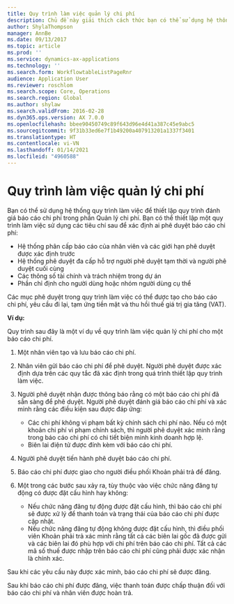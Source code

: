 ```yaml
---
title: Quy trình làm việc quản lý chi phí
description: Chủ đề này giải thích cách thức bạn có thể sử dụng hệ thống quy trình làm việc trong Microsoft Dynamics 365 Finance để thiết lập quy trình đánh giá báo cáo chi phí trong phần Quản lý chi phí.
author: ShylaThompson
manager: AnnBe
ms.date: 09/13/2017
ms.topic: article
ms.prod: ''
ms.service: dynamics-ax-applications
ms.technology: ''
ms.search.form: WorkflowtableListPageRnr
audience: Application User
ms.reviewer: roschlom
ms.search.scope: Core, Operations
ms.search.region: Global
ms.author: shylaw
ms.search.validFrom: 2016-02-28
ms.dyn365.ops.version: AX 7.0.0
ms.openlocfilehash: bbee90450749c89f643d96e4d41a387c45e9abc5
ms.sourcegitcommit: 9f31b33ed6e7f1b49200a407913201a1337f3401
ms.translationtype: HT
ms.contentlocale: vi-VN
ms.lasthandoff: 01/14/2021
ms.locfileid: "4960588"
---
```

# <a name="expense-management-workflow"></a>Quy trình làm việc quản lý chi phí

Bạn có thể sử dụng hệ thống quy trình làm việc để thiết lập quy trình đánh giá báo cáo chi phí trong phần Quản lý chi phí. Bạn có thể thiết lập một quy trình làm việc sử dụng các tiêu chí sau để xác định ai phê duyệt báo cáo chi phí:

- Hệ thống phân cấp báo cáo của nhân viên và các giới hạn phê duyệt được xác định trước
- Hệ thống phê duyệt đa cấp hỗ trợ người phê duyệt tạm thời và người phê duyệt cuối cùng
- Các thông số tài chính và trách nhiệm trong dự án
- Phần chỉ định cho người dùng hoặc nhóm người dùng cụ thể

Các mục phê duyệt trong quy trình làm việc có thể được tạo cho báo cáo chi phí, yêu cầu đi lại, tạm ứng tiền mặt và thu hồi thuế giá trị gia tăng (VAT).

**Ví dụ:**

Quy trình sau đây là một ví dụ về quy trình làm việc quản lý chi phí cho một báo cáo chi phí.

1. Một nhân viên tạo và lưu báo cáo chi phí.
2. Nhân viên gửi báo cáo chi phí để phê duyệt. Người phê duyệt được xác định dựa trên các quy tắc đã xác định trong quá trình thiết lập quy trình làm việc.
3. Người phê duyệt nhận được thông báo rằng có một báo cáo chi phí đã sẵn sàng để phê duyệt. Người phê duyệt đánh giá báo cáo chi phí và xác minh rằng các điều kiện sau được đáp ứng:

    - Các chi phí không vi phạm bất kỳ chính sách chi phí nào. Nếu có một khoản chi phí vi phạm chính sách, thì người phê duyệt xác minh rằng trong báo cáo chi phí có chi tiết biện minh kinh doanh hợp lệ.
    - Biên lai điện tử được đính kèm với báo cáo chi phí.

4. Người phê duyệt tiến hành phê duyệt báo cáo chi phí.
5. Báo cáo chi phí được giao cho người điều phối Khoản phải trả để đăng.
6. Một trong các bước sau xảy ra, tùy thuộc vào việc chức năng đăng tự động có được đặt cấu hình hay không:

    - Nếu chức năng đăng tự động được đặt cấu hình, thì báo cáo chi phí sẽ được xử lý để thanh toán và trạng thái của báo cáo chi phí được cập nhật.
    - Nếu chức năng đăng tự động không được đặt cấu hình, thì điều phối viên Khoản phải trả xác minh rằng tất cả các biên lai gốc đã được gửi và các biên lai đó phù hợp với chi phí trên báo cáo chi phí. Tất cả các mã số thuế được nhập trên báo cáo chi phí cũng phải được xác nhận là chính xác.

Sau khi các yêu cầu này được xác minh, báo cáo chi phí sẽ được đăng.

Sau khi báo cáo chi phí được đăng, việc thanh toán được chấp thuận đối với báo cáo chi phí và nhân viên được hoàn trả.
